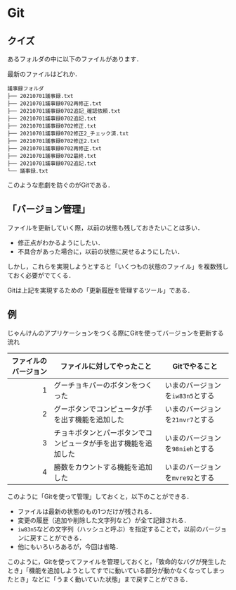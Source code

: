 # Git

## クイズ

あるフォルダの中に以下のファイルがあります．

最新のファイルはどれか．


```bah
議事録フォルダ
├── 20210701議事録.txt
├── 20210701議事録0702再修正.txt
├── 20210701議事録0702追記_確認依頼.txt
├── 20210701議事録0702追記.txt
├── 20210701議事録0702修正.txt
├── 20210701議事録0702修正2_チェック済.txt
├── 20210701議事録0702修正2.txt
├── 20210701議事録0702再修正.txt
├── 20210701議事録0702最終.txt
├── 20210701議事録0702追記.txt
└── 議事録.txt

```

このような悲劇を防ぐのがGitである．


## 「バージョン管理」

ファイルを更新していく際，以前の状態も残しておきたいことは多い．

- 修正点がわかるようにしたい．
- 不具合があった場合に，以前の状態に戻せるようにしたい．

しかし，これらを実現しようとすると「いくつもの状態のファイル」を複数残しておく必要がでてくる．

Gitは上記を実現するための「更新履歴を管理するツール」である．

## 例

じゃんけんのアプリケーションをつくる際にGitを使ってバージョンを更新する流れ

|ファイルのバージョン|ファイルに対してやったこと|Gitでやること|
|-:|-|-|
|1|グーチョキパーのボタンをつくった|いまのバージョンを`iw83n5`とする|
|2|グーボタンでコンピュータが手を出す機能を追加した|いまのバージョンを`21nvr7`とする|
|3|チョキボタンとパーボタンでコンピュータが手を出す機能を追加した|いまのバージョンを`98nieh`とする|
|4|勝数をカウントする機能を追加した|いまのバージョンを`mvre92`とする|

このように「Gitを使って管理」しておくと，以下のことができる．

- ファイルは最新の状態のもの1つだけが残される．
- 変更の履歴（追加や削除した文字列など）が全て記録される．
- `iw83n5`などの文字列（ハッシュと呼ぶ）を指定することで，以前のバージョンに戻すことができる．
- 他にもいろいろあるが，今回は省略．

このように，Gitを使ってファイルを管理しておくと，「致命的なバグが発生したとき」「機能を追加しようとしてすでに動いている部分が動かなくなってしまったとき」などに「うまく動いていた状態」まで戻すことができる．

